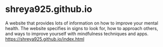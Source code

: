 # shreya925.github.io
A website that provides lots of information on how to improve your mental health. The website specifies in signs to look for, how to approach others, and ways to improve yourself with mindfulness techniques and apps.
https://shreya925.github.io/index.html

